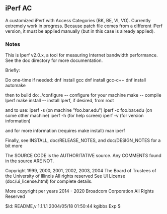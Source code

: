 ## iPerf AC
A customized iPerf with Access Categories (BK, BE, VI, VO).
Currently extremely work in progress.
Because patch file comes from a different iPerf version, it must be applied manually (but in this case is already applied).

### Notes

This is Iperf v2.0.x, a tool for measuring Internet bandwidth performance.
See the doc directory for more documentation.

Briefly:

Do one-time if needed:
  dnf install gcc
  dnf install gcc-c++
  dnf install automake

then to build do:
  ./configure      -- configure for your machine
  make             -- compile Iperf
  make install     -- install Iperf, if desired, from root

and to use:
  iperf -s               (on machine "foo.bar.edu")
  iperf -c foo.bar.edu   (on some other machine)
  iperf -h               (for help screen)
  iperf -v               (for version information)

and for more information (requires make install)
  man iperf

Finally, see INSTALL, doc/RELEASE_NOTES, and doc/DESIGN_NOTES for a bit more

The SOURCE CODE is the AUTHORITATIVE source. Any COMMENTS found in the source ARE NOT.

Copyright 1999, 2000, 2001, 2002, 2003, 2004
The Board of Trustees of the University of Illinois
All rights reserved
See UI License (doc/ui_license.html) for complete details.

More copyright per years 2014 - 2020
Broadcom Corporation
All Rights Reserved

$Id: README,v 1.1.1.1 2004/05/18 01:50:44 kgibbs Exp $
